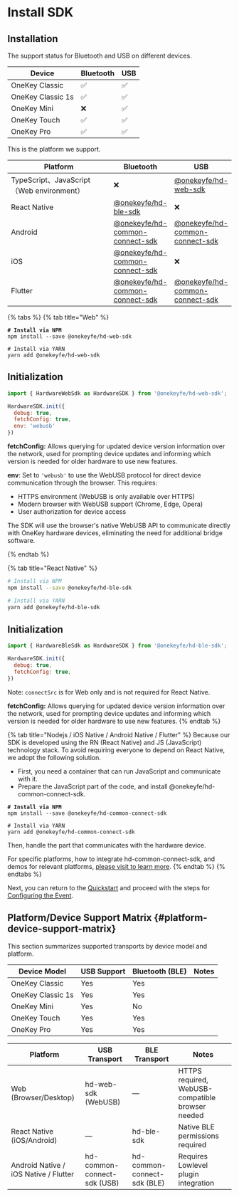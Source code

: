 # Install SDK

## &#x20;Installation

The support status for Bluetooth and USB on different devices.

| Device            | Bluetooth            | USB                  |
| ----------------- | -------------------- | -------------------- |
| OneKey Classic    | :white_check_mark: | :white_check_mark: |
| OneKey Classic 1s | :white_check_mark: | :white_check_mark: |
| OneKey Mini       | :x:                  | :white_check_mark: |
| OneKey Touch      | :white_check_mark: | :white_check_mark: |
| OneKey Pro        | :white_check_mark: | :white_check_mark: |



This is the platform we support.

<table><thead><tr><th width="324.3333333333333">Platform</th><th>Bluetooth</th><th>USB</th></tr></thead><tbody><tr><td>TypeScript、JavaScript（Web environment）</td><td><span data-gb-custom-inline data-tag="emoji" data-code="274c">❌</span></td><td><a href="https://github.com/OneKeyHQ/hardware-js-sdk/blob/onekey/packages/hd-web-sdk">@onekeyfe/hd-web-sdk</a></td></tr><tr><td>React Native</td><td><a href="https://github.com/OneKeyHQ/hardware-js-sdk/blob/onekey/packages/hd-ble-sdk">@onekeyfe/hd-ble-sdk</a></td><td><span data-gb-custom-inline data-tag="emoji" data-code="274c">❌</span></td></tr><tr><td>Android</td><td><a href="https://github.com/OneKeyHQ/hardware-js-sdk/tree/onekey/packages/hd-common-connect-sdk">@onekeyfe/hd-common-connect-sdk</a></td><td><a href="https://github.com/OneKeyHQ/hardware-js-sdk/tree/onekey/packages/hd-common-connect-sdk">@onekeyfe/hd-common-connect-sdk</a></td></tr><tr><td>iOS</td><td><a href="https://github.com/OneKeyHQ/hardware-js-sdk/tree/onekey/packages/hd-common-connect-sdk">@onekeyfe/hd-common-connect-sdk</a></td><td><span data-gb-custom-inline data-tag="emoji" data-code="274c">❌</span></td></tr><tr><td>Flutter</td><td><a href="https://github.com/OneKeyHQ/hardware-js-sdk/tree/onekey/packages/hd-common-connect-sdk">@onekeyfe/hd-common-connect-sdk</a></td><td><a href="https://github.com/OneKeyHQ/hardware-js-sdk/tree/onekey/packages/hd-common-connect-sdk">@onekeyfe/hd-common-connect-sdk</a></td></tr></tbody></table>

{% tabs %}
{% tab title="Web" %}
<pre class="language-shell"><code class="lang-shell"><strong># Install via NPM
</strong>npm install --save @onekeyfe/hd-web-sdk

# Install via YARN
yarn add @onekeyfe/hd-web-sdk
</code></pre>

## Initialization

```javascript
import { HardwareWebSdk as HardwareSDK } from '@onekeyfe/hd-web-sdk';

HardwareSDK.init({
  debug: true,
  fetchConfig: true,
  env: 'webusb'
})
```

**fetchConfig:** Allows querying for updated device version information over the network, used for prompting device updates and informing which version is needed for older hardware to use new features.

**env**: Set to `'webusb'` to use the WebUSB protocol for direct device communication through the browser. This requires:
- HTTPS environment (WebUSB is only available over HTTPS)
- Modern browser with WebUSB support (Chrome, Edge, Opera)
- User authorization for device access

The SDK will use the browser's native WebUSB API to communicate directly with OneKey hardware devices, eliminating the need for additional bridge software.

{% endtab %}

{% tab title="React Native" %}
```bash
# Install via NPM
npm install --save @onekeyfe/hd-ble-sdk

# Install via YARN
yarn add @onekeyfe/hd-ble-sdk
```

## Initialization

```javascript
import { HardwareBleSdk as HardwareSDK } from '@onekeyfe/hd-ble-sdk';

HardwareSDK.init({
  debug: true,
  fetchConfig: true,
})
```

Note: `connectSrc` is for Web only and is not required for React Native.

**fetchConfig:** Allows querying for updated device version information over the network, used for prompting device updates and informing which version is needed for older hardware to use new features.
{% endtab %}

{% tab title="Nodejs / iOS Native / Android Native / Flutter" %}
Because our SDK is developed using the RN (React Native) and JS (JavaScript) technology stack. To avoid requiring everyone to depend on React Native, we adopt the following solution.&#x20;

* First, you need a container that can run JavaScript and communicate with it.&#x20;
* Prepare the JavaScript part of the code, and install @onekeyfe/hd-common-connect-sdk.

<pre class="language-bash"><code class="lang-bash"><strong># Install via NPM
</strong>npm install --save @onekeyfe/hd-common-connect-sdk

# Install via YARN
yarn add @onekeyfe/hd-common-connect-sdk
</code></pre>

Then, handle the part that communicates with the hardware device.

For specific platforms, how to integrate hd-common-connect-sdk, and demos for relevant platforms, [please visit to learn more](advanced/common-sdk-guide.md).
{% endtab %}
{% endtabs %}

Next, you can return to the [Quickstart](started.md) and proceed with the steps for [Configuring the Event](config-event.md).

## Platform/Device Support Matrix {#platform-device-support-matrix}

This section summarizes supported transports by device model and platform.

| Device Model     | USB Support | Bluetooth (BLE) | Notes |
|------------------|-------------|------------------|-------|
| OneKey Classic   | Yes         | Yes              |       |
| OneKey Classic 1s| Yes         | Yes              |       |
| OneKey Mini      | Yes         | No               |       |
| OneKey Touch     | Yes         | Yes              |       |
| OneKey Pro       | Yes         | Yes              |       |

| Platform                              | USB Transport                 | BLE Transport                 | Notes |
|---------------------------------------|-------------------------------|-------------------------------|-------|
| Web (Browser/Desktop)                 | hd-web-sdk (WebUSB)           | —                             | HTTPS required, WebUSB-compatible browser needed |
| React Native (iOS/Android)            | —                             | hd-ble-sdk                    | Native BLE permissions required |
| Android Native / iOS Native / Flutter | hd-common-connect-sdk (USB)   | hd-common-connect-sdk (BLE)   | Requires Lowlevel plugin integration |
